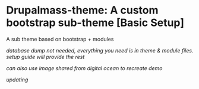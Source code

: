 # Drupalmass-theme: A custom bootstrap sub-theme [Basic Setup]
A sub theme based on bootstrap + modules

*database dump not needed, everything you need is in theme & module files. setup guide will provide the rest*

*can also use image shared from digital ocean to recreate demo*

*updating*
